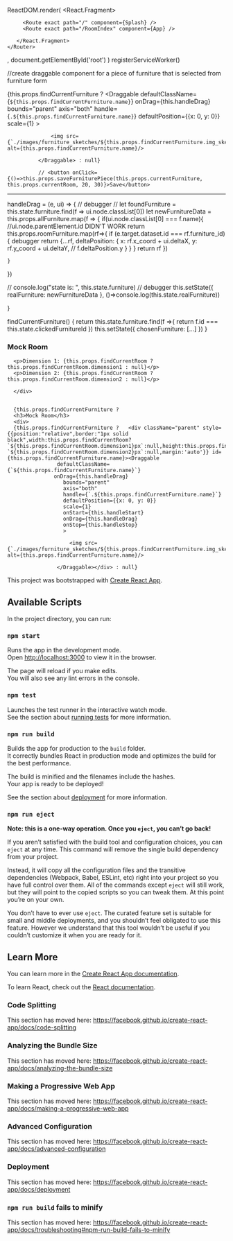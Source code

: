 ReactDOM.render(
  <Provider store={store}>
    <Router>
      <React.Fragment>

         <Route exact path="/" component={Splash} />
         <Route exact path="/RoomIndex" component={App} />

       </React.Fragment>
    </Router>
  </Provider>,
  document.getElementById('root')
)
registerServiceWorker()

//create draggable component for a piece of furniture that is selected from furniture form

{this.props.findCurrentFurniture ? <Draggable
                defaultClassName={`${this.props.findCurrentFurniture.name}`}
                onDrag={this.handleDrag}
                bounds="parent"
                axis="both"
                handle={`.${this.props.findCurrentFurniture.name}`}
                defaultPosition={{x: 0, y: 0}}
                scale={1}
                >

                  <img src={`./images/furniture_sketches/${this.props.findCurrentFurniture.img_sketch}`} alt={this.props.findCurrentFurniture.name}/>

              </Draggable> : null}

              // <button onClick={()=>this.props.saveFurniturePiece(this.props.currentFurniture, this.props.currentRoom, 20, 30)}>Save</button>


*************************************************************************************************************************
handleDrag = (e, ui) => {
  // debugger
  // let foundFurniture = this.state.furniture.find(f => ui.node.classList[0])
  let newFurnitureData = this.props.allFurniture.map(f => { if(ui.node.classList[0] === f.name){
      //ui.node.parentElement.id DIDN'T WORK
      return this.props.roomFurniture.map(rf=>{
        if (e.target.dataset.id === rf.furniture_id){
          debugger
          return {...rf, deltaPosition: {
            x: rf.x_coord + ui.deltaX,
            y: rf.y_coord + ui.deltaY,
            // f.deltaPosition.y
          }
        }
      } return rf
      })

    }
  })

  // console.log("state is: ", this.state.furniture)
  // debugger
  this.setState({ realFurniture: newFurnitureData }, ()=>console.log(this.state.realFurniture))

}


findCurrentFurniture() {
  return this.state.furniture.find(f =>{
    return f.id === this.state.clickedFurnitureId
  })
  this.setState({
    chosenFurniture: [...]
  })
}

<div className="mock-room" style={{border:"1px solid black",width:this.props.findCurrentRoom?`${this.props.findCurrentRoom.dimension1}px`:null,height:this.props.findCurrentRoom?`${this.props.findCurrentRoom.dimension2}px`:null,margin:'auto'}}>
<h3>Mock Room</h3>
<div>

<div>

      <p>Dimension 1: {this.props.findCurrentRoom ? this.props.findCurrentRoom.dimension1 : null}</p>
      <p>Dimension 2: {this.props.findCurrentRoom ? this.props.findCurrentRoom.dimension2 : null}</p>

      </div>


      {this.props.findCurrentFurniture ?
      <h3>Mock Room</h3>
      <div>
      {this.props.findCurrentFurniture ?   <div className="parent" style={{position:"relative",border:"1px solid black",width:this.props.findCurrentRoom?`${this.props.findCurrentRoom.dimension1}px`:null,height:this.props.findCurrentRoom?`${this.props.findCurrentRoom.dimension2}px`:null,margin:'auto'}} id={this.props.findCurrentFurniture.name}><Draggable
                    defaultClassName={`${this.props.findCurrentFurniture.name}`}
                   onDrag={this.handleDrag}
                      bounds="parent"
                      axis="both"
                      handle={`.${this.props.findCurrentFurniture.name}`}
                      defaultPosition={{x: 0, y: 0}}
                      scale={1}
                      onStart={this.handleStart}
                      onDrag={this.handleDrag}
                      onStop={this.handleStop}
                      >

                        <img src={`./images/furniture_sketches/${this.props.findCurrentFurniture.img_sketch}`} alt={this.props.findCurrentFurniture.name}/>

                    </Draggable></div> : null}




This project was bootstrapped with [Create React App](https://github.com/facebook/create-react-app).

## Available Scripts

In the project directory, you can run:

### `npm start`

Runs the app in the development mode.<br>
Open [http://localhost:3000](http://localhost:3000) to view it in the browser.

The page will reload if you make edits.<br>
You will also see any lint errors in the console.

### `npm test`

Launches the test runner in the interactive watch mode.<br>
See the section about [running tests](https://facebook.github.io/create-react-app/docs/running-tests) for more information.

### `npm run build`

Builds the app for production to the `build` folder.<br>
It correctly bundles React in production mode and optimizes the build for the best performance.

The build is minified and the filenames include the hashes.<br>
Your app is ready to be deployed!

See the section about [deployment](https://facebook.github.io/create-react-app/docs/deployment) for more information.

### `npm run eject`

**Note: this is a one-way operation. Once you `eject`, you can’t go back!**

If you aren’t satisfied with the build tool and configuration choices, you can `eject` at any time. This command will remove the single build dependency from your project.

Instead, it will copy all the configuration files and the transitive dependencies (Webpack, Babel, ESLint, etc) right into your project so you have full control over them. All of the commands except `eject` will still work, but they will point to the copied scripts so you can tweak them. At this point you’re on your own.

You don’t have to ever use `eject`. The curated feature set is suitable for small and middle deployments, and you shouldn’t feel obligated to use this feature. However we understand that this tool wouldn’t be useful if you couldn’t customize it when you are ready for it.

## Learn More

You can learn more in the [Create React App documentation](https://facebook.github.io/create-react-app/docs/getting-started).

To learn React, check out the [React documentation](https://reactjs.org/).

### Code Splitting

This section has moved here: https://facebook.github.io/create-react-app/docs/code-splitting

### Analyzing the Bundle Size

This section has moved here: https://facebook.github.io/create-react-app/docs/analyzing-the-bundle-size

### Making a Progressive Web App

This section has moved here: https://facebook.github.io/create-react-app/docs/making-a-progressive-web-app

### Advanced Configuration

This section has moved here: https://facebook.github.io/create-react-app/docs/advanced-configuration

### Deployment

This section has moved here: https://facebook.github.io/create-react-app/docs/deployment

### `npm run build` fails to minify

This section has moved here: https://facebook.github.io/create-react-app/docs/troubleshooting#npm-run-build-fails-to-minify
